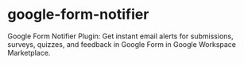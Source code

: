 # google-form-notifier
Google Form Notifier Plugin: Get instant email alerts for submissions, surveys, quizzes, and feedback in Google Form in Google Workspace Marketplace.
